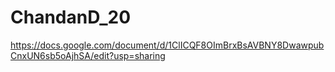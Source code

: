 # ChandanD_20
https://docs.google.com/document/d/1ClICQF8OImBrxBsAVBNY8DwawpubCnxUN6sb5oAjhSA/edit?usp=sharing
